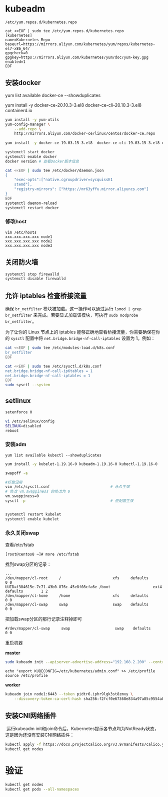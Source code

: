 # kubeadm

`/etc/yum.repos.d/kubernetes.repo`

```
cat <<EOF | sudo tee /etc/yum.repos.d/kubernetes.repo
[kubernetes]
name=Kubernetes Repo
baseurl=https://mirrors.aliyun.com/kubernetes/yum/repos/kubernetes-el7-x86_64/
gpgcheck=0
gpgkey=https://mirrors.aliyun.com/kubernetes/yum/doc/yum-key.gpg
enabled=1
EOF
```

## 安装docker

yum list available docker-ce --showduplicates

yum install -y docker-ce-20.10.3-3.el8   docker-ce-cli-20.10.3-3.el8 containerd.io



```sh
yum install -y yum-utils
yum-config-manager \
    --add-repo \
    http://mirrors.aliyun.com/docker-ce/linux/centos/docker-ce.repo
   
yum install -y docker-ce-19.03.15-3.el8  docker-ce-cli-19.03.15-3.el8 containerd.io

systemctl start docker
systemctl enable docker
docker version # 查看Docker版本信息

cat <<EOF | sudo tee /etc/docker/daemon.json
{
    "exec-opts":["native.cgroupdriver=sycquissE1
    stemd"],
    "registry-mirrors": ["https://mr63yffu.mirror.aliyuncs.com"]
}
EOF
systemctl daemon-reload
systemctl restart docker
```

### 修改host

```
vim /etc/hosts
xxx.xxx.xxx.xxx node1
xxx.xxx.xxx.xxx node2
xxx.xxx.xxx.xxx node3
```

## 关闭防火墙

```sh
systemctl stop firewalld
systemctl disable firewalld
```

## 允许 iptables 检查桥接流量

确保 `br_netfilter` 模块被加载。这一操作可以通过运行 `lsmod | grep br_netfilter` 来完成。若要显式加载该模块，可执行 `sudo modprobe br_netfilter`。

为了让你的 Linux 节点上的 iptables 能够正确地查看桥接流量，你需要确保在你的 `sysctl` 配置中将 `net.bridge.bridge-nf-call-iptables` 设置为 1。例如：

```bash
cat <<EOF | sudo tee /etc/modules-load.d/k8s.conf
br_netfilter
EOF

cat <<EOF | sudo tee /etc/sysctl.d/k8s.conf
net.bridge.bridge-nf-call-ip6tables = 1
net.bridge.bridge-nf-call-iptables = 1
EOF
sudo sysctl --system
```

## setlinux

```sh
setenforce 0 

vi /etc/selinux/config 
SELINUX=disabled
reboot
```

### 安装adm

```
yum list available kubectl --showduplicates
```

```sh
yum install -y kubelet-1.19.16-0 kubeadm-1.19.16-0 kubectl-1.19.16-0

swapoff -a

#好像没用
vim /etc/sysctl.conf                           # 永久生效
# 修改 vm.swappiness 的修改为 0
vm.swappiness=0
sysctl -p                                      # 使配置生效


systemctl restart kubelet
systemctl enable kubelet
```

### 永久关闭swap

查看/etc/fstab 

```
[root@centos8 ~]# more /etc/fstab 
```

找到swap分区的记录：

```
...
/dev/mapper/cl-root     /                       xfs     defaults        0 0
UUID=f384615e-7c71-43b0-876c-45e8f08cfa6e /boot                   ext4    defaults        1 2
/dev/mapper/cl-home     /home                   xfs     defaults        0 0
/dev/mapper/cl-swap     swap                    swap    defaults        0 0
```

把加载swap分区的那行记录注释掉即可

```
#/dev/mapper/cl-swap     swap                    swap    defaults        0 0
```

重启机器



**master**

```sh
sudo kubeadm init --apiserver-advertise-address="192.168.2.200" --control-plane-endpoint="node1:6443" --pod-network-cidr="192.168.0.0/16" --image-repository="registry.aliyuncs.com/google_containers"
```

```
echo "export KUBECONFIG=/etc/kubernetes/admin.conf" >> /etc/profile
source /etc/profile
```

**worker**

```sh
kubeadm join node1:6443 --token pidtr6.iphr9lgk3st8zmxy \
    --discovery-token-ca-cert-hash sha256:f2fcf0e67368e834a97a85c9554a8e88cad719d28b81ed89a266b2fbbd60a617
```

## 安装CNI网络插件

​	运行kubeadm init和join命令后，Kubernetes提示各节点均为NotReady状态，这是因为还没有安装CNI网络插件：

```sh
kubectl apply -f https://docs.projectcalico.org/v3.9/manifests/calico.yaml
kubectl get nodes
```

# 验证

```sh
kubectl get nodes
kubectl get pods --all-namespaces
```

